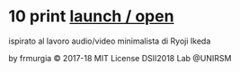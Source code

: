 
# 10 print [launch / open](https://dsii-2018-unirsm.github.io/frmurgia/10PRINT/)

ispirato al lavoro audio/video minimalista
di Ryoji Ikeda

by frmurgia © 2017-18 MIT License
DSII2018 Lab @UNIRSM
